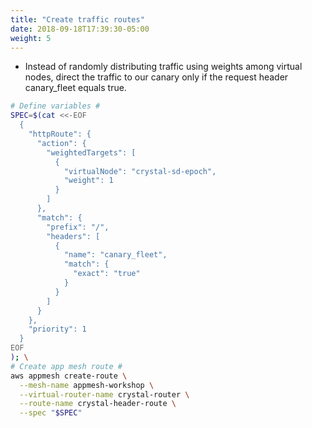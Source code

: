 ```yaml
---
title: "Create traffic routes"
date: 2018-09-18T17:39:30-05:00
weight: 5
---
```


* Instead of randomly distributing traffic using weights among virtual nodes, direct the traffic to our canary only if the request header canary_fleet equals true.

```bash
# Define variables #
SPEC=$(cat <<-EOF
  { 
    "httpRoute": {
      "action": { 
        "weightedTargets": [
          {
            "virtualNode": "crystal-sd-epoch",
            "weight": 1
          }
        ]
      },
      "match": {
        "prefix": "/",
        "headers": [
          {
            "name": "canary_fleet",
            "match": {
              "exact": "true"
            }
          }
        ]
      }
    },
    "priority": 1
  }
EOF
); \
# Create app mesh route #
aws appmesh create-route \
  --mesh-name appmesh-workshop \
  --virtual-router-name crystal-router \
  --route-name crystal-header-route \
  --spec "$SPEC"
```